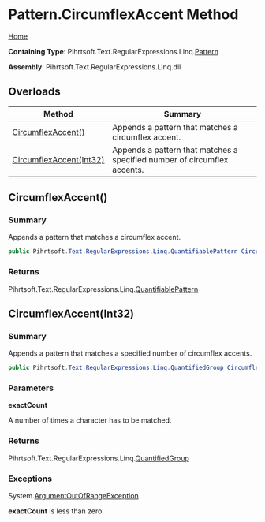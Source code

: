 # Pattern\.CircumflexAccent Method

[Home](../../../../../../README.md)

**Containing Type**: Pihrtsoft\.Text\.RegularExpressions\.Linq\.[Pattern](../README.md)

**Assembly**: Pihrtsoft\.Text\.RegularExpressions\.Linq\.dll

## Overloads

| Method | Summary |
| ------ | ------- |
| [CircumflexAccent()](#Pihrtsoft_Text_RegularExpressions_Linq_Pattern_CircumflexAccent) | Appends a pattern that matches a circumflex accent\. |
| [CircumflexAccent(Int32)](#Pihrtsoft_Text_RegularExpressions_Linq_Pattern_CircumflexAccent_System_Int32_) | Appends a pattern that matches a specified number of circumflex accents\. |

## CircumflexAccent\(\) <a name="Pihrtsoft_Text_RegularExpressions_Linq_Pattern_CircumflexAccent"></a>

### Summary

Appends a pattern that matches a circumflex accent\.

```csharp
public Pihrtsoft.Text.RegularExpressions.Linq.QuantifiablePattern CircumflexAccent()
```

### Returns

Pihrtsoft\.Text\.RegularExpressions\.Linq\.[QuantifiablePattern](../../QuantifiablePattern/README.md)

## CircumflexAccent\(Int32\) <a name="Pihrtsoft_Text_RegularExpressions_Linq_Pattern_CircumflexAccent_System_Int32_"></a>

### Summary

Appends a pattern that matches a specified number of circumflex accents\.

```csharp
public Pihrtsoft.Text.RegularExpressions.Linq.QuantifiedGroup CircumflexAccent(int exactCount)
```

### Parameters

**exactCount**

A number of times a character has to be matched\.

### Returns

Pihrtsoft\.Text\.RegularExpressions\.Linq\.[QuantifiedGroup](../../QuantifiedGroup/README.md)

### Exceptions

System\.[ArgumentOutOfRangeException](https://docs.microsoft.com/en-us/dotnet/api/system.argumentoutofrangeexception)

**exactCount** is less than zero\.

